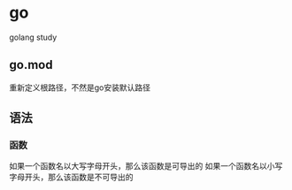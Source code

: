 # go
golang study

## go.mod
重新定义根路径，不然是go安装默认路径

## 语法
### 函数
如果一个函数名以大写字母开头，那么该函数是可导出的
如果一个函数名以小写字母开头，那么该函数是不可导出的
